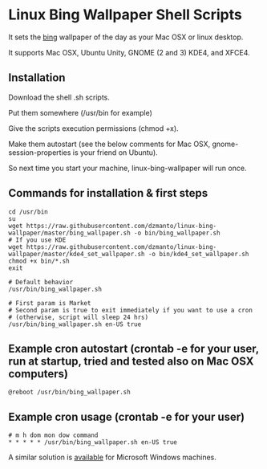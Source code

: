 # Linux Bing Wallpaper Shell Scripts

It sets the <a href="http://www.bing.com">bing</a> wallpaper of the day as your Mac OSX or linux desktop.

It supports Mac OSX, Ubuntu Unity, GNOME (2 and 3) KDE4, and XFCE4.

## Installation

Download the shell .sh scripts.

Put them somewhere (/usr/bin for example)

Give the scripts execution permissions (chmod +x).

Make them autostart (see the below comments for Mac OSX, gnome-session-properties is your friend on Ubuntu).

So next time you start your machine, linux-bing-wallpaper will run once.

## Commands for installation & first steps
```
cd /usr/bin
su
wget https://raw.githubusercontent.com/dzmanto/linux-bing-wallpaper/master/bing_wallpaper.sh -o bin/bing_wallpaper.sh
# If you use KDE
wget https://raw.githubusercontent.com/dzmanto/linux-bing-wallpaper/master/kde4_set_wallpaper.sh -o bin/kde4_set_wallpaper.sh
chmod +x bin/*.sh
exit

# Default behavior
/usr/bin/bing_wallpaper.sh

# First param is Market
# Second param is true to exit immediately if you want to use a cron
# (otherwise, script will sleep 24 hrs)
/usr/bin/bing_wallpaper.sh en-US true
```

## Example cron autostart (crontab -e for your user, run at startup, tried and tested also on Mac OSX computers)
```
@reboot /usr/bin/bing_wallpaper.sh
```

## Example cron usage (crontab -e for your user)
```
# m h dom mon dow command
* * * * * /usr/bin/bing_wallpaper.sh en-US true
```
<p>A similar solution is <a href="https://github.com/dzmanto/bang">available</a> for Microsoft Windows machines. </p>
